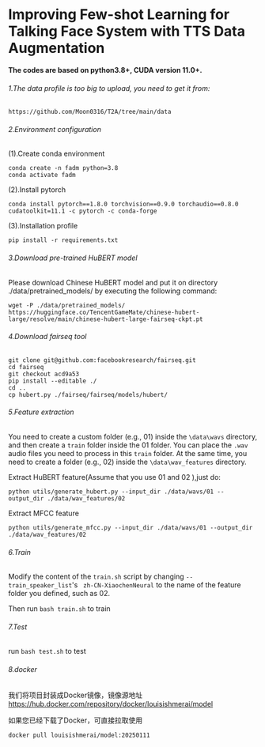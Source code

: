 # Improving Few-shot Learning for Talking Face System with TTS Data Augmentation
**The codes are based on python3.8+, CUDA version 11.0+.**

###### 1.The data profile is too big to upload, you need to get it from:

```
https://github.com/Moon0316/T2A/tree/main/data
```

###### 2.Environment configuration

(1).Create conda environment

```shell
conda create -n fadm python=3.8
conda activate fadm
```

(2).Install pytorch

```shell
conda install pytorch==1.8.0 torchvision==0.9.0 torchaudio==0.8.0 cudatoolkit=11.1 -c pytorch -c conda-forge
```

(3).Installation profile

```shell
pip install -r requirements.txt
```

###### 3.Download pre-trained HuBERT model

Please download Chinese HuBERT model and put it on directory ./data/pretrained_models/ by executing the following command:

```
wget -P ./data/pretrained_models/ https://huggingface.co/TencentGameMate/chinese-hubert-large/resolve/main/chinese-hubert-large-fairseq-ckpt.pt
```

###### 4.Download fairseq tool

```
git clone git@github.com:facebookresearch/fairseq.git
cd fairseq
git checkout acd9a53
pip install --editable ./
cd ..
cp hubert.py ./fairseq/fairseq/models/hubert/
```

###### 5.Feature extraction

You need to create a custom folder (e.g., 01) inside the `\data\wavs` directory, and then create a `train` folder inside the 01 folder. You can place the `.wav` audio files you need to process in this `train` folder. At the same time, you need to create a folder (e.g., 02) inside the `\data\wav_features` directory.

Extract HuBERT feature(Assume that you use 01 and 02 ),just do:

```
python utils/generate_hubert.py --input_dir ./data/wavs/01 --output_dir ./data/wav_features/02
```

Extract MFCC feature

```
python utils/generate_mfcc.py --input_dir ./data/wavs/01 --output_dir ./data/wav_features/02
```

###### 6.Train
Modify the content of the `train.sh` script by changing `--train_speaker_list`'s ` zh-CN-XiaochenNeural` to the name of the feature folder you defined, such as 02.

Then run ```bash train.sh``` to train

###### 7.Test
run ```bash test.sh``` to test

###### 8.docker
我们将项目封装成Docker镜像，镜像源地址 https://hub.docker.com/repository/docker/louisishmerai/model

如果您已经下载了Docker，可直接拉取使用
```
docker pull louisishmerai/model:20250111
```
